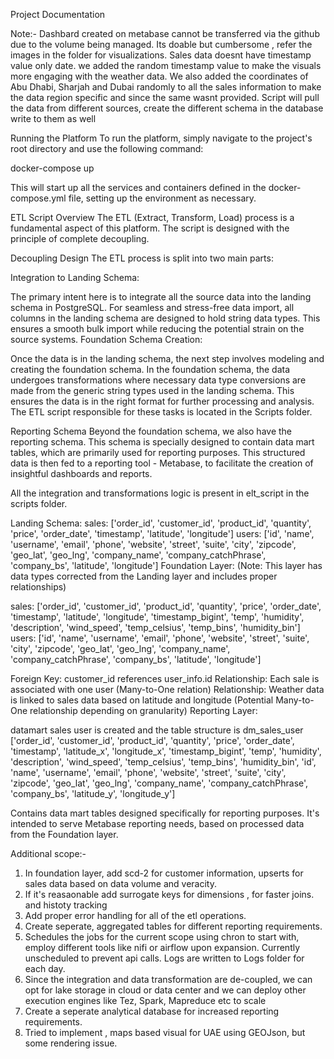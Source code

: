 Project Documentation

Note:- Dashbard created on metabase cannot be transferred via the github due to the volume being managed. Its doable but cumbersome , refer the images in the folder for visualizations.
Sales data doesnt have timestamp value only date. we added the random timestamp value to make the visuals more engaging with the weather data.
We also added the coordinates of Abu Dhabi, Sharjah and Dubai randomly to all the sales information to make the data region specific and since the same wasnt provided.
Script will pull the data from different sources, create the different schema in the database write to them as well


Running the Platform
To run the platform, simply navigate to the project's root directory and use the following command:


   docker-compose up

This will start up all the services and containers defined in the docker-compose.yml file, setting up the environment as necessary.

ETL Script
Overview
The ETL (Extract, Transform, Load) process is a fundamental aspect of this platform. The script is designed with the principle of complete decoupling.

Decoupling Design
The ETL process is split into two main parts:

Integration to Landing Schema:

The primary intent here is to integrate all the source data into the landing schema in PostgreSQL.
For seamless and stress-free data import, all columns in the landing schema are designed to hold string data types. This ensures a smooth bulk import while reducing the potential strain on the source systems.
Foundation Schema Creation:

Once the data is in the landing schema, the next step involves modeling and creating the foundation schema.
In the foundation schema, the data undergoes transformations where necessary data type conversions are made from the generic string types used in the landing schema. This ensures the data is in the right format for further processing and analysis.
The ETL script responsible for these tasks is located in the Scripts folder.

Reporting Schema
Beyond the foundation schema, we also have the reporting schema. This schema is specially designed to contain data mart tables, which are primarily used for reporting purposes. This structured data is then fed to a reporting tool - Metabase, to facilitate the creation of insightful dashboards and reports.

All the integration and transformations logic is present in elt_script in the scripts folder.

Landing Schema:
sales:
['order_id', 'customer_id', 'product_id', 'quantity', 'price',
       'order_date', 'timestamp', 'latitude', 'longitude']
users:
['id', 'name', 'username', 'email', 'phone', 'website', 'street',
       'suite', 'city', 'zipcode', 'geo_lat', 'geo_lng', 'company_name',
       'company_catchPhrase', 'company_bs', 'latitude', 'longitude']
Foundation Layer:
(Note: This layer has data types corrected from the Landing layer and includes proper relationships)

sales:
['order_id', 'customer_id', 'product_id', 'quantity', 'price',
       'order_date', 'timestamp', 'latitude', 'longitude', 'timestamp_bigint',
       'temp', 'humidity', 'description', 'wind_speed', 'temp_celsius',
       'temp_bins', 'humidity_bin']
users:
['id', 'name', 'username', 'email', 'phone', 'website', 'street',
       'suite', 'city', 'zipcode', 'geo_lat', 'geo_lng', 'company_name',
       'company_catchPhrase', 'company_bs', 'latitude', 'longitude']

Foreign Key: customer_id references user_info.id
Relationship: Each sale is associated with one user (Many-to-One relation)
Relationship: Weather data is linked to sales data based on latitude and longitude (Potential Many-to-One relationship depending on granularity)
Reporting Layer:

datamart sales user is created and the table structure is
dm_sales_user 
['order_id', 'customer_id', 'product_id', 'quantity', 'price',
       'order_date', 'timestamp', 'latitude_x', 'longitude_x',
       'timestamp_bigint', 'temp', 'humidity', 'description', 'wind_speed',
       'temp_celsius', 'temp_bins', 'humidity_bin', 'id', 'name', 'username',
       'email', 'phone', 'website', 'street', 'suite', 'city', 'zipcode',
       'geo_lat', 'geo_lng', 'company_name', 'company_catchPhrase',
       'company_bs', 'latitude_y', 'longitude_y']

Contains data mart tables designed specifically for reporting purposes. It's intended to serve Metabase reporting needs, based on processed data from the Foundation layer.


Additional scope:-
1. In foundation layer, add scd-2 for customer information, upserts for sales data based on data volume and veracity.
2. If it's reasaonable add surrogate keys for dimensions , for faster joins. and histoty tracking
3. Add proper error handling for all of the etl operations.
4. Create seperate, aggregated tables for different reporting requirements. 
5. Schedules the jobs for the current scope using chron to start with, employ different tools like nifi or airflow upon expansion. Currently unscheduled to prevent api calls. Logs are written to Logs folder for each day.
6. Since the integration and data transformation are de-coupled, we can opt for lake storage in cloud or data center and we can deploy other execution engines like Tez, Spark, Mapreduce etc to scale 
7. Create a seperate analytical database for increased reporting requirements.
8. Tried to implement , maps based visual for UAE using GEOJson, but some rendering issue.
